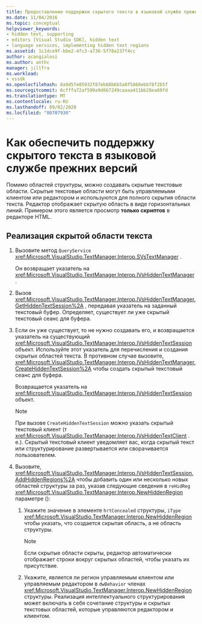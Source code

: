 ```yaml
---
title: Предоставление поддержки скрытого текста в языковой службе прежних версий
ms.date: 11/04/2016
ms.topic: conceptual
helpviewer_keywords:
- hidden text, supporting
- editors [Visual Studio SDK], hidden text
- language services, implementing hidden text regions
ms.assetid: 1c1dce9f-bbe2-4fc3-a736-5f78a237f4cc
author: acangialosi
ms.author: anthc
manager: jillfra
ms.workload:
- vssdk
ms.openlocfilehash: 8a9d5fe85932f87eb68b6b5a0f5868ebbf8f2b5f
ms.sourcegitcommit: 6cfffa72af599a9d667249caaaa411bb28ea69fd
ms.translationtype: MT
ms.contentlocale: ru-RU
ms.lasthandoff: 09/02/2020
ms.locfileid: "80707930"
---
```

# <a name="how-to-provide-hidden-text-support-in-a-legacy-language-service"></a>Как обеспечить поддержку скрытого текста в языковой службе прежних версий
Помимо областей структуры, можно создавать скрытые текстовые области. Скрытые текстовые области могут быть управляемыми клиентом или редактором и используются для полного скрытия области текста. Редактор отображает скрытую область в виде горизонтальных линий. Примером этого является просмотр **только скриптов** в редакторе HTML.

## <a name="to-implement-a-hidden-text-region"></a>Реализация скрытой области текста

1. Вызовите метод `QueryService` <xref:Microsoft.VisualStudio.TextManager.Interop.SVsTextManager> .

     Он возвращает указатель на <xref:Microsoft.VisualStudio.TextManager.Interop.IVsHiddenTextManager> .

2. Вызов <xref:Microsoft.VisualStudio.TextManager.Interop.IVsHiddenTextManager.GetHiddenTextSession%2A> , передавая указатель на заданный текстовый буфер. Определяет, существует ли уже скрытый текстовый сеанс для буфера.

3. Если он уже существует, то не нужно создавать его, и возвращается указатель на существующий <xref:Microsoft.VisualStudio.TextManager.Interop.IVsHiddenTextSession> объект. Используйте этот указатель для перечисления и создания скрытых областей текста. В противном случае вызовите, <xref:Microsoft.VisualStudio.TextManager.Interop.IVsHiddenTextManager.CreateHiddenTextSession%2A> чтобы создать скрытый текстовый сеанс для буфера.

     Возвращается указатель на <xref:Microsoft.VisualStudio.TextManager.Interop.IVsHiddenTextSession> объект.

    > [!NOTE]
    > При вызове `CreateHiddenTextSession` можно указать скрытый текстовый клиент (т <xref:Microsoft.VisualStudio.TextManager.Interop.IVsHiddenTextClient> . е.). Скрытый текстовый клиент уведомляет вас, когда скрытый текст или структурирование развертывается или сворачивается пользователем.

4. Вызовите, <xref:Microsoft.VisualStudio.TextManager.Interop.IVsHiddenTextSession.AddHiddenRegions%2A> чтобы добавить один или несколько новых областей структуры за раз, указав следующие сведения в `reHidReg` <xref:Microsoft.VisualStudio.TextManager.Interop.NewHiddenRegion> параметре ():

    1. Укажите значение в элементе `hrtConcealed` структуры, `iType` <xref:Microsoft.VisualStudio.TextManager.Interop.NewHiddenRegion> чтобы указать, что создается скрытая область, а не область структуры.

        > [!NOTE]
        > Если скрытые области скрыты, редактор автоматически отображает строки вокруг скрытых областей, чтобы указать их присутствие.

    2. Укажите, является ли регион управляемым клиентом или управляемым редактором в `dwBehavior` членах <xref:Microsoft.VisualStudio.TextManager.Interop.NewHiddenRegion> структуры. Реализация интеллектуального структурирования может включать в себя сочетание структуры и скрытых текстовых областей, которые управляются редактором и клиентом.
